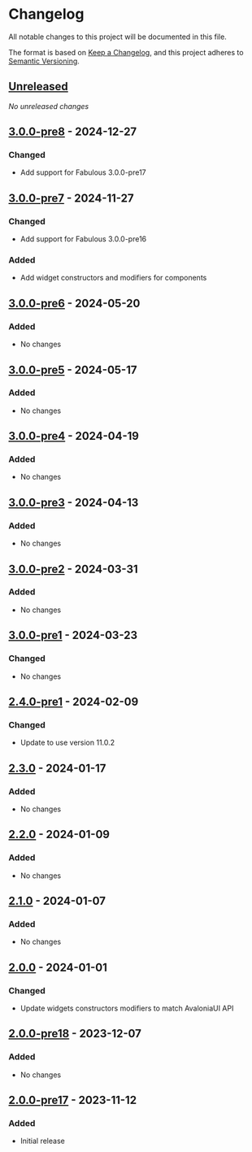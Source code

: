# Changelog

All notable changes to this project will be documented in this file.

The format is based on [Keep a Changelog](https://keepachangelog.com/en/1.0.0/),
and this project adheres to [Semantic Versioning](https://semver.org/spec/v2.0.0.html).

## [Unreleased]
_No unreleased changes_

## [3.0.0-pre8] - 2024-12-27
### Changed
- Add support for Fabulous 3.0.0-pre17

## [3.0.0-pre7] - 2024-11-27
### Changed
- Add support for Fabulous 3.0.0-pre16

### Added
- Add widget constructors and modifiers for components

## [3.0.0-pre6] - 2024-05-20
### Added
- No changes

## [3.0.0-pre5] - 2024-05-17
### Added
- No changes

## [3.0.0-pre4] - 2024-04-19
### Added
- No changes

## [3.0.0-pre3] - 2024-04-13
### Added
- No changes

## [3.0.0-pre2] - 2024-03-31
### Added
- No changes

## [3.0.0-pre1] - 2024-03-23
### Changed
- No changes

## [2.4.0-pre1] - 2024-02-09
### Changed
- Update to use version 11.0.2

## [2.3.0] - 2024-01-17
### Added
- No changes

## [2.2.0] - 2024-01-09
### Added
- No changes

## [2.1.0] - 2024-01-07
### Added
- No changes

## [2.0.0] - 2024-01-01
### Changed
- Update widgets constructors modifiers to match AvaloniaUI  API

## [2.0.0-pre18] - 2023-12-07
### Added
- No changes

## [2.0.0-pre17] - 2023-11-12
### Added
- Initial release

[unreleased]: https://github.com/fabulous-dev/Fabulous.Avalonia.TreeDataGrid/compare/3.0.0-pre8...HEAD
[3.0.0-pre8]: https://github.com/fabulous-dev/Fabulous.Avalonia.TreeDataGrid/releases/tag/3.0.0-pre8
[3.0.0-pre7]: https://github.com/fabulous-dev/Fabulous.Avalonia.TreeDataGrid/releases/tag/3.0.0-pre7
[3.0.0-pre6]: https://github.com/fabulous-dev/Fabulous.Avalonia.TreeDataGrid/releases/tag/3.0.0-pre6
[3.0.0-pre5]: https://github.com/fabulous-dev/Fabulous.Avalonia.TreeDataGrid/releases/tag/3.0.0-pre5
[3.0.0-pre4]: https://github.com/fabulous-dev/Fabulous.Avalonia.TreeDataGrid/releases/tag/3.0.0-pre4
[3.0.0-pre3]: https://github.com/fabulous-dev/Fabulous.Avalonia.TreeDataGrid/releases/tag/3.0.0-pre3
[3.0.0-pre2]: https://github.com/fabulous-dev/Fabulous.Avalonia.TreeDataGrid/releases/tag/3.0.0-pre2
[3.0.0-pre1]: https://github.com/fabulous-dev/Fabulous.Avalonia.TreeDataGrid/releases/tag/3.0.0-pre1
[2.4.0-pre1]: https://github.com/fabulous-dev/Fabulous.Avalonia.TreeDataGrid/releases/tag/2.4.0-pre1
[2.3.0]: https://github.com/fabulous-dev/Fabulous.Avalonia.TreeDataGrid/releases/tag/2.3.0
[2.2.0]: https://github.com/fabulous-dev/Fabulous.Avalonia.TreeDataGrid/releases/tag/2.2.0
[2.1.0]: https://github.com/fabulous-dev/Fabulous.Avalonia.TreeDataGrid/releases/tag/2.1.0
[2.0.0]: https://github.com/fabulous-dev/Fabulous.Avalonia.TreeDataGrid/releases/tag/2.0.0
[2.0.0-pre18]: https://github.com/fabulous-dev/Fabulous.Avalonia.TreeDataGrid/releases/tag/2.0.0-pre18
[2.0.0-pre17]: https://github.com/fabulous-dev/Fabulous.Avalonia.TreeDataGrid/releases/tag/2.0.0-pre17
